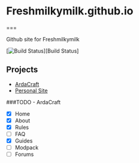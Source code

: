 # Freshmilkymilk.github.io

===

Github site for Freshmilkymilk

[![Build Status](https://travis-ci.org/Freshmilkymilk/Freshmilkymilk.github.io.svg?branch=master)][Build Status]

## Projects
- [ArdaCraft](https://freshmilkymilk.github.io/ardacraft)
- [Personal Site](https://freshmilkymilk.github.io)

###TODO - ArdaCraft
- [x] Home
- [x] About
- [x] Rules
- [ ] FAQ
- [x] Guides
- [ ] Modpack
- [ ] Forums
